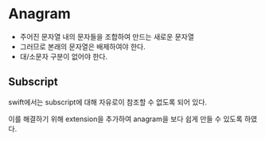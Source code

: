 # Anagram

- 주어진 문자열 내의 문자들을 조합하여 만드는 새로운 문자열
- 그러므로 본래의 문자열은 배제하여야 한다.
- 대/소문자 구분이 없어야 한다.



## Subscript

swift에서는 subscript에 대해 자유로이 참조할 수 없도록 되어 있다.

이를 해결하기 위해 extension을 추가하여 anagram을 보다 쉽게 만들 수 있도록 하였다.